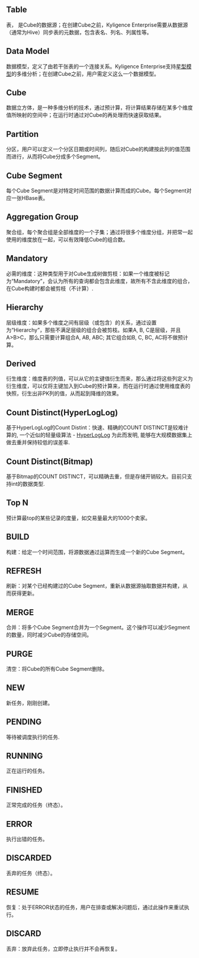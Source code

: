 ## Table 
表， 是Cube的数据源；在创建Cube之前，Kyligence Enterprise需要从数据源（通常为Hive）同步表的元数据，包含表名、列名、列属性等。

## Data Model
数据模型，定义了由若干张表的一个连接关系。Kyligence Enterprise支持[星型模型](https://en.wikipedia.org/wiki/Star_schema)的多维分析；在创建Cube之前，用户需定义这么一个数据模型。

## Cube
数据立方体，是一种多维分析的技术，通过预计算，将计算结果存储在某多个维度值所映射的空间中；在运行时通过对Cube的再处理而快速获取结果。

## Partition
分区，用户可以定义一个分区日期或时间列，随后对Cube的构建按此列的值范围而进行，从而将Cube分成多个Segment。

## Cube Segment 
每个Cube Segment是对特定时间范围的数据计算而成的Cube。每个Segment对应一张HBase表。

## Aggregation Group 
聚合组，每个聚合组是全部维度的一个子集；通过将很多个维度分组，并把常一起使用的维度放在一起，可以有效降低Cube的组合数。

## Mandatory
必需的维度：这种类型用于对Cube生成树做剪枝：如果一个维度被标记为“Mandatory”，会认为所有的查询都会包含此维度，故所有不含此维度的组合，在Cube构建时都会被剪枝（不计算）.

## Hierarchy 
层级维度：如果多个维度之间有层级（或包含）的关系，通过设置为“Hierarchy”，那些不满足层级的组合会被剪枝。如果A, B, C是层级，并且A>B>C，那么只需要计算组合A, AB, ABC; 其它组合如B, C, BC, AC将不做预计算。 

## Derived 
衍生维度：维度表的列值，可以从它的主键值衍生而来，那么通过将这些列定义为衍生维度，可以仅将主键加入到Cube的预计算来，而在运行时通过使用维度表的快照，衍生出非PK列的值，从而起到降维的效果。

## Count Distinct(HyperLogLog) 
基于HyperLogLog的Count Distint：快速、精确的COUNT DISTINCT是较难计算的, 一个近似的轻量级算法 - [HyperLogLog](https://en.wikipedia.org/wiki/HyperLogLog) 为此而发明, 能够在大规模数据集上做去重并保持较低的误差率. 

## Count Distinct(Bitmap) 
基于Bitmap的COUNT DISTINCT，可以精确去重，但是存储开销较大。目前只支持int的数据类型.

## Top N 
预计算最top的某些记录的度量，如交易量最大的1000个卖家。

## BUILD 
构建：给定一个时间范围，将源数据通过运算而生成一个新的Cube Segment。

## REFRESH
刷新：对某个已经构建过的Cube Segment，重新从数据源抽取数据并构建，从而获得更新。

## MERGE
合并：将多个Cube Segment合并为一个Segment。这个操作可以减少Segment的数量，同时减少Cube的存储空间。

## PURGE 
清空：将Cube的所有Cube Segment删除。

## NEW 
新任务，刚刚创建。

## PENDING 
等待被调度执行的任务.

## RUNNING 
正在运行的任务。

## FINISHED 
正常完成的任务（终态）。

## ERROR 
执行出错的任务。

## DISCARDED
丢弃的任务（终态）。

## RESUME 
恢复：处于ERROR状态的任务，用户在排查或解决问题后，通过此操作来重试执行。

## DISCARD
丢弃：放弃此任务，立即停止执行并不会再恢复。

